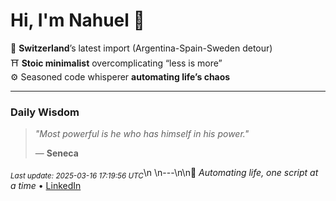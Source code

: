 # Hi, I'm Nahuel :tiger:

📍 **Switzerland**’s latest import (Argentina-Spain-Sweden detour)  
⛩️ **Stoic minimalist** overcomplicating “less is more”  
⚙️ Seasoned code whisperer **automating life’s chaos**

---

### Daily Wisdom
> _"Most powerful is he who has himself in his power."_  
>
> — **Seneca**

<sub>*Last update: 2025-03-16 17:19:56 UTC*</sub>\n
\n---\n\n💾 *Automating life, one script at a time* • [LinkedIn](https://www.linkedin.com/in/nianni)
